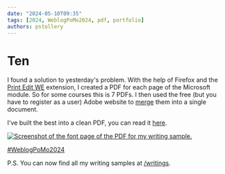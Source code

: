 ```yaml
---
date: "2024-05-10T09:35"
tags: [2024, WeblogPoMo2024, pdf, portfolio]
authors: pstollery
---
```

# Ten
<!-- truncate -->

I found a solution to yesterday's problem. With the help of Firefox and the [Print Edit WE](https://addons.mozilla.org/en-GB/firefox/addon/print-edit-we/) extension, I created a PDF for each page of the Microsoft module. So for some courses this is 7 PDFs. I then used the free (but you have to register as a user) Adobe website to [merge](https://acrobat.adobe.com/link/acrobat/combine-pdf) them into a single document. 

I've built the best into a clean PDF, you can read it [here](https://drive.google.com/file/d/1a-0BNVNgXw4JusPJDaTp8Vp4jHFFECcL/view?usp=sharing).

[![Screenshot of the font page of the PDF for my writing sample.](https://cdn.some.pics/phils/663e1267334c2.png)](https://drive.google.com/file/d/1a-0BNVNgXw4JusPJDaTp8Vp4jHFFECcL/view?usp=sharing)

[#WeblogPoMo2024](https://weblog.anniegreens.lol/weblog-posting-month-2024)

P.S. You can now find all my writing samples at [/writings](/writings). 